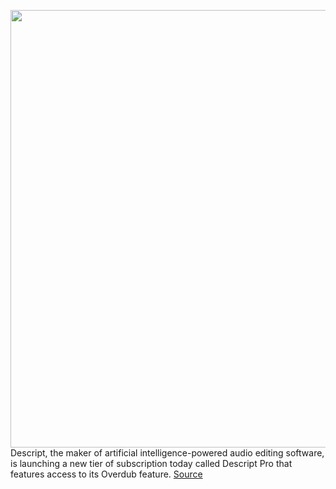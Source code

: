 <img src='https://cdn.vox-cdn.com/thumbor/7fZheJGf_0gJtgxR0Kxjqf42ayI=/0x0:2196x1620/1200x800/filters:focal(923x635:1273x985)/cdn.vox-cdn.com/uploads/chorus_image/image/67121420/descript_2.0.png' width='700px' /><br/>
Descript, the maker of artificial intelligence-powered audio editing software, is launching a new tier of subscription today called Descript Pro that features access to its Overdub feature.
<a href='https://www.theverge.com/2020/7/28/21345063/descript-pro-ai-overdub-podcast-editor-subscription-service-features-pricing'> Source <a/>